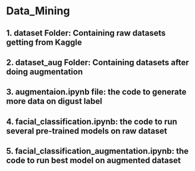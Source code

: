 # Data_Mining

## 1. dataset Folder: Containing raw datasets getting from Kaggle
## 2. dataset_aug Folder: Containing datasets after doing augmentation
## 3. augmentaion.ipynb file: the code to generate more data on digust label
## 4. facial_classification.ipynb: the code to run several pre-trained models on raw dataset
## 5. facial_classification_augmentation.ipynb: the code to run best model on augmented dataset
